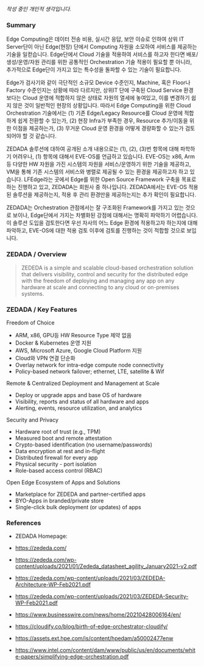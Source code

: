 *작성 중인 개인적 생각입니다.*

### Summary
Edge Computing은 데이터 전송 비용, 실시간 응답, 보안 이슈로 인하여 상위 IT Server단이 아닌 Edge(현장) 단에서 Computing 자원을 소모하여 서비스를 제공하는 기술을 일컫습니다. Edge단에서 Cloud 기술을 적용하여 서비스를 하고자 한다면 배포/생성/운영/자원 관리를 위한 공통적인 Orchestration 기술 적용이 필요할 뿐 아니라, 추가적으로 Edge단이 가지고 있는 특수성을 돌파할 수 있는 기술이 필요합니다.  
  
Edge가 검사기와 같이 극단적인 소규모 Device 수준인지, Machine, 혹은 Floor나 Factory 수준인지는 상황에 따라 다르지만, 상위IT 단에 구축된 Cloud Service 환경보다는 Cloud 운영에 적합하지 않은 상태로 자원의 열세에 놓여있고, 이를 변경하기 쉽지 않은 것이 일반적인 현장의 상황입니다. 따라서 Edge Computing을 위한 Cloud Orchestration 기술에서는 (1) 기존 Edge/Legacy Resource를 Cloud 운영에 적합하게 쉽게 전환할 수 있는가, (2) 현장 Infra가 부족한 경우, Resource 추가/이동을 위한 이점을 제공하는가, (3) 무거운 Cloud 운영 환경을 어떻게 경량화할 수 있는가 검토되어야 할 것 같습니다.  
  
ZEDADA 솔루션에 대하여 공개된 소개 내용으로는 (1), (2), (3)번 항목에 대해 파학하기 어려우나, (1) 항목에 대해서 EVE-OS를 언급하고 있습니다. EVE-OS는 x86, Arm 등 다양한 HW 자원을 가진 시스템의 자원을 서비스/운영하기 위한 기술을 제공하고, VM을 통해 기존 시스템의 서비스와 병렬로 제공될 수 있는 환경을 제공하고자 하고 있습니다. LFEdge라는 곳에서 Edge를 위한 Open Source Framework 구축을 목표로 하는 진행하고 있고, ZEDADA는 회원사 중 하나입니다. ZEDADA에서는 EVE-OS 적용된 솔루션을 제공하는지, 적용 후 관리 환경만을 제공하는지는 추가 확인이 필요합니다.  
  
ZEDADA는 Orchestration 관점에서는 잘 구조화된 Framework를 가지고 있는 것으로 보이나, Edge단에서 가지는 차별화된 강점에 대해서는 명확히 파악하기 어렵습니다. 이 솔루션 도입을 검토한다면 우선 자사의 어느 Edge 환경에 적용하고자 하는지에 대해 파악하고, EVE-OS에 대한 적용 검토 이후에 검토를 진행하는 것이 적합할 것으로 보입니다.


### ZEDADA / Overview
> ZEDEDA is a simple and scalable cloud-based orchestration solution that delivers visibility, control and security for the distributed edge with the freedom of deploying and managing any app on any hardware at scale and connecting to any cloud or on-premises systems.

### ZEDADA / Key Features
Freedom of Choice
- ARM, x86, GPU등 HW Resource Type 제약 없음
- Docker & Kubernetes 운영 지원
- AWS, Microsoft Azure, Google Cloud Platform 지원
- Cloud와 VPN 연결 단순화
- Overlay network for intra-edge compute node connectivity
- Policy-based network failover; ethernet, LTE, satellite & Wif

Remote & Centralized Deployment and Management at Scale
- Deploy or upgrade apps and base OS of hardware
- Visibility, reports and status of all hardware and apps
- Alerting, events, resource utilization, and analytics 

Security and Privacy
- Hardware root of trust (e.g., TPM)
- Measured boot and remote attestation
- Crypto-based identification (no username/passwords)
- Data encryption at rest and in-flight
- Distributed firewall for every app
- Physical security - port isolation
- Role-based access control (RBAC)

Open Edge Ecosystem of Apps and Solutions
- Marketplace for ZEDEDA and partner-certified apps
- BYO-Apps in branded/private store
- Single-click bulk deployment (or updates) of apps

### References  
- ZEDADA Homepage: 
- https://zededa.com/
- https://zededa.com/wp-content/uploads/2021/01/Zededa_datasheet_agility_January2021-v2.pdf
- https://zededa.com/wp-content/uploads/2021/03/ZEDEDA-Architecture-WP-Feb2021.pdf
- https://zededa.com/wp-content/uploads/2021/03/ZEDEDA-Security-WP-Feb2021.pdf

- https://www.businesswire.com/news/home/20210428006164/en/
- https://cloudify.co/blog/birth-of-edge-orchestrator-cloudify/
- https://assets.ext.hpe.com/is/content/hpedam/a50002477enw
- https://www.intel.com/content/dam/www/public/us/en/documents/white-papers/simplifying-edge-orchestration.pdf

